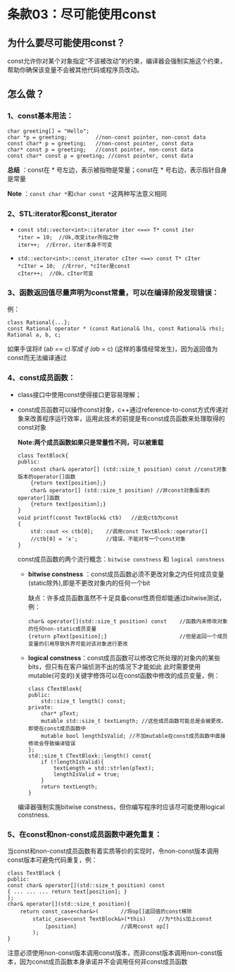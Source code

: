 # 条款03：尽可能使用const

## 为什么要尽可能使用const？
  const允许你对某个对象指定“不该被改动”的约束，编译器会强制实施这个约束，帮助你确保该变量不会被其他代码或程序员改动。


## 怎么做？

### 1、const基本用法：

    char greeting[] = "Hello"; 
    char *p = greeting;         //non-const pointer, non-const data
    const char* p = greeting;   //non-const pointer, const data
    char* const p = greeting;   //const pointer, non-const data
    const char* const p = greeting; //const pointer, const data

    
**总结** ：const在 * 号左边，表示被指物是常量；const在 * 号右边，表示指针自身是常量
    
**Note** ：`const char *`和`char const *`这两种写法意义相同


### 2、STL:iterator和const_iterator
    
* ```
  const std::vector<int>::iterator iter <==> T* const iter   
  *iter = 10;  //Ok,改变iter所指之物
  iter++;  //Error，iter本身不可变
  ```
    
* ```
  std::vector<int>::const_iterator cIter <==> const T* cIter
  *cIter = 10;  //Error, *cIter是const
  cIter++;  //Ok，cIter可变
  ```
    
    
### 3、函数返回值尽量声明为const常量，可以在编译阶段发现错误：
  例：
  
    class Rational{...};
    const Rational operator * (const Rational& lhs, const Rational& rhs);
    Rational a, b, c;
    
  如果手误将if (a*b == c)写成 if (a*b = c) (这样的事情经常发生)，因为返回值为const而无法编译通过
    
    
### 4、const成员函数：
- class接口中使用const使得接口更容易理解；
- const成员函数可以操作const对象，c++通过reference-to-const方式传递对象来改善程序运行效率，运用此技术的前提是有const成员函数来处理取得的const对象
    
    **Note:两个成员函数如果只是常量性不同，可以被重载**
   
    ```
    class TextBlock{
    public:
        const char& operator[] (std::size_t position) const //const对象版本的operator[]函数
        {return text[position];}
        char& operator[] (std::size_t position) //非const对象版本的operator[]函数
        {return text[position];}
    }
    void printf(const TextBlock& ctb)   //此处ctb为const
    {
        std::cout << ctb[0];    //调用const TextBlock::operator[]
        //ctb[0] = 'x';         //错误，不能对写一个const对象
    }     
    ```
    
    const成员函数的两个流行概念：`bitwise constness` 和 `logical constness`
    
    * **bitwise constness** ：const成员函数必须不更改对象之内任何成员变量(static除外),即是不更改对象内的任何一个bit
        
        缺点：许多成员函数虽然不十足具备const性质但却能通过bitwise测试，例：
        ```
        char& operator[](std::size_t position) const    //函数内未修改对象的任何non-static成员变量
        {return pText[position];}                       //但是返回一个成员变量的引用导致外界可能对该对象进行更改
        ```
    
    * **logical constness**：const成员函数可以修改它所处理的对象内的某些bits，但只有在客户端侦测不出的情况下才能如此
        此时需要使用mutable(可变的)关键字修饰可以在const函数中修改的成员变量，例：
        
        ```
        class CTextBloxk{
        public:
            std::size_t length() const;
        private:
            char* pText;
            mutable std::size_t textLength; //这些成员函数可能总是会被更改，即使在const成员函数中
            mutable bool lengthIsValid; //不加mutable在const成员函数中直接修改会导致编译错误
        };
        std::size_t CTextBloxk::length() const{
            if (!lengthIsValid){
                textLength = std::strlen(pText);
                lengthIsValid = true;
            }
            return textLength;
        }
        ```
    
    编译器强制实施bitwise constness，但你编写程序时应该尽可能使用logical constness.


### 5、在const和non-const成员函数中避免重复：
当const和non-const成员函数有着实质等价的实现时，令non-const版本调用const版本可避免代码重复，例：

```
class TextBlock {
public:
const char& operator[](std::size_t position) const 
{ ... ... ... return text[position]; }
};
char& operator[](std::size_t position){
    return const_case<char&>(       //将op[]返回值的const移除
        static_case<const TextBlock&>(*this)    //为*this加上const
            [position]              //调用const op[]
        );
}
```

注意必须使用non-const版本调用const版本，而非const版本调用non-const版本，因为const成员函数本身承诺并不会调用任何非const成员函数
